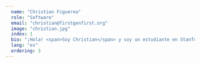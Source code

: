 ```yaml
---
  name: "Christian Figueroa"
  role: "Software"
  email: "christian@firstgenfirst.org"
  image: "christian.jpg"
  index: 1
  bio: "¡Hola! <span>Soy Christian</span> y soy un estudiante en Stanford que estudia Ciencias de la Computación y Biología. Crecí como un estudiante de primera generación en Wasco, CA. Me uní a FGF porque sé lo difícil que es algo nuevo y navegar tan temible como la universidad, y quiero ayudar a otros estudiantes de primera generación que se sienten de la misma manera."
  lang: "es"
  ordering: 3
---
```


